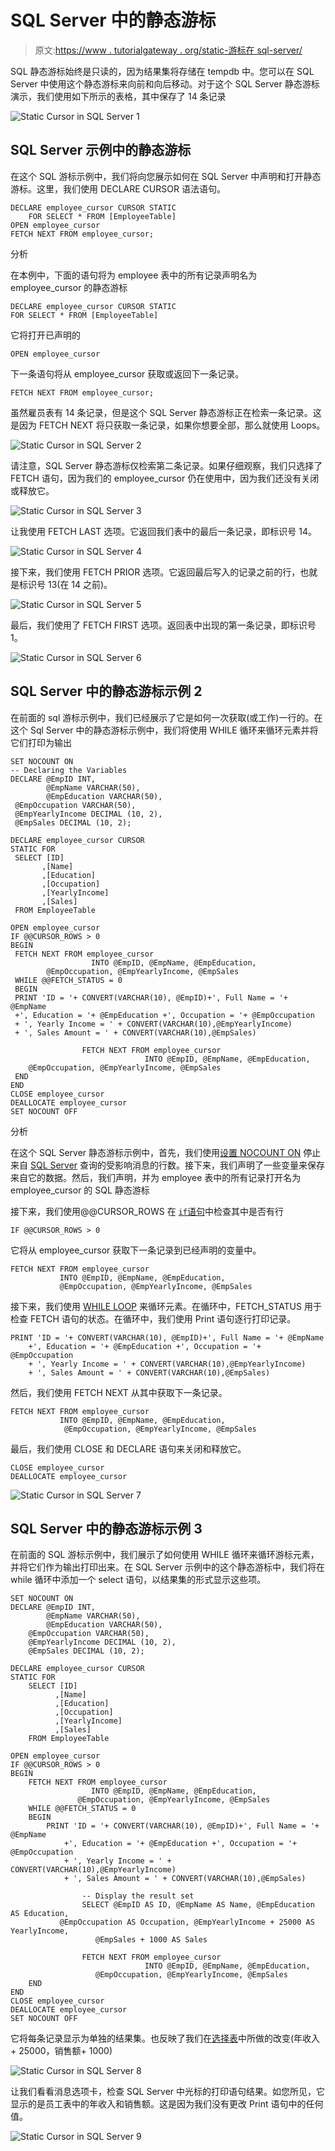 # SQL Server 中的静态游标

> 原文:[https://www . tutorialgateway . org/static-游标在 sql-server/](https://www.tutorialgateway.org/static-cursor-in-sql-server/)

SQL 静态游标始终是只读的，因为结果集将存储在 tempdb 中。您可以在 SQL Server 中使用这个静态游标来向前和向后移动。对于这个 SQL Server 静态游标演示，我们使用如下所示的表格，其中保存了 14 条记录

![Static Cursor in SQL Server 1](img/b8689e2ec37a509442a554ae638f7dd7.png)

## SQL Server 示例中的静态游标

在这个 SQL 游标示例中，我们将向您展示如何在 SQL Server 中声明和打开静态游标。这里，我们使用 DECLARE CURSOR 语法语句。

```
DECLARE employee_cursor CURSOR STATIC  
    FOR SELECT * FROM [EmployeeTable]
OPEN employee_cursor  
FETCH NEXT FROM employee_cursor;
```

分析

在本例中，下面的语句将为 employee 表中的所有记录声明名为 employee_cursor 的静态游标

```
DECLARE employee_cursor CURSOR STATIC
FOR SELECT * FROM [EmployeeTable]
```

它将打开已声明的

```
OPEN employee_cursor
```

下一条语句将从 employee_cursor 获取或返回下一条记录。

```
FETCH NEXT FROM employee_cursor;
```

虽然雇员表有 14 条记录，但是这个 SQL Server 静态游标正在检索一条记录。这是因为 FETCH NEXT 将只获取一条记录，如果你想要全部，那么就使用 Loops。

![Static Cursor in SQL Server 2](img/3d29ffd7cd4922cbf999393d61c1f9ed.png)

请注意，SQL Server 静态游标仅检索第二条记录。如果仔细观察，我们只选择了 FETCH 语句，因为我们的 employee_cursor 仍在使用中，因为我们还没有关闭或释放它。

![Static Cursor in SQL Server 3](img/c1c78ad0a470230191f28422e9c5e40e.png)

让我使用 FETCH LAST 选项。它返回我们表中的最后一条记录，即标识号 14。

![Static Cursor in SQL Server 4](img/5d1ec6385de55cf6a78c9709558e79cc.png)

接下来，我们使用 FETCH PRIOR 选项。它返回最后写入的记录之前的行，也就是标识号 13(在 14 之前)。

![Static Cursor in SQL Server 5](img/e38a118d68813068a96f5110f5b88c9d.png)

最后，我们使用了 FETCH FIRST 选项。返回表中出现的第一条记录，即标识号 1。

![Static Cursor in SQL Server 6](img/0fe1f5e7ef70f46cc0472e6e57a42dc5.png)

## SQL Server 中的静态游标示例 2

在前面的 sql 游标示例中，我们已经展示了它是如何一次获取(或工作)一行的。在这个 Sql Server 中的静态游标示例中，我们将使用 WHILE 循环来循环元素并将它们打印为输出

```
SET NOCOUNT ON
-- Declaring the Variables 
DECLARE @EmpID INT,
        @EmpName VARCHAR(50),
        @EmpEducation VARCHAR(50),
 @EmpOccupation VARCHAR(50),
 @EmpYearlyIncome DECIMAL (10, 2), 
 @EmpSales DECIMAL (10, 2);

DECLARE employee_cursor CURSOR 
STATIC FOR 
 SELECT [ID]
       ,[Name]
       ,[Education]
       ,[Occupation]
       ,[YearlyIncome]
       ,[Sales]
 FROM EmployeeTable

OPEN employee_cursor
IF @@CURSOR_ROWS > 0
BEGIN 
 FETCH NEXT FROM employee_cursor 
                  INTO @EmpID, @EmpName, @EmpEducation,
        @EmpOccupation, @EmpYearlyIncome, @EmpSales
 WHILE @@FETCH_STATUS = 0
 BEGIN
 PRINT 'ID = '+ CONVERT(VARCHAR(10), @EmpID)+', Full Name = '+ @EmpName
 +', Education = '+ @EmpEducation +', Occupation = '+ @EmpOccupation 
 + ', Yearly Income = ' + CONVERT(VARCHAR(10),@EmpYearlyIncome)
 + ', Sales Amount = ' + CONVERT(VARCHAR(10),@EmpSales)

                FETCH NEXT FROM employee_cursor 
                              INTO @EmpID, @EmpName, @EmpEducation,
    @EmpOccupation, @EmpYearlyIncome, @EmpSales
 END
END
CLOSE employee_cursor
DEALLOCATE employee_cursor
SET NOCOUNT OFF 
```

分析

在这个 SQL Server 静态游标示例中，首先，我们使用[设置 NOCOUNT ON](https://www.tutorialgateway.org/sql-set-nocount-on/) 停止来自 [SQL Server](https://www.tutorialgateway.org/sql/) 查询的受影响消息的行数。接下来，我们声明了一些变量来保存来自它的数据。然后，我们声明，并为 employee 表中的所有记录打开名为 employee_cursor 的 SQL 静态游标

接下来，我们使用@@CURSOR_ROWS 在 [`if`语句](https://www.tutorialgateway.org/sql-if-else/)中检查其中是否有行

```
IF @@CURSOR_ROWS > 0
```

它将从 employee_cursor 获取下一条记录到已经声明的变量中。

```
FETCH NEXT FROM employee_cursor 
           INTO @EmpID, @EmpName, @EmpEducation,
	       @EmpOccupation, @EmpYearlyIncome, @EmpSales
```

接下来，我们使用 [WHILE LOOP](https://www.tutorialgateway.org/sql-while-loop/) 来循环元素。在循环中，FETCH_STATUS 用于检查 FETCH 语句的状态。在循环中，我们使用 Print 语句逐行打印记录。

```
PRINT 'ID = '+ CONVERT(VARCHAR(10), @EmpID)+', Full Name = '+ @EmpName
	+', Education = '+ @EmpEducation +', Occupation = '+ @EmpOccupation 
	+ ', Yearly Income = ' + CONVERT(VARCHAR(10),@EmpYearlyIncome)
	+ ', Sales Amount = ' + CONVERT(VARCHAR(10),@EmpSales)
```

然后，我们使用 FETCH NEXT 从其中获取下一条记录。

```
FETCH NEXT FROM employee_cursor 
           INTO @EmpID, @EmpName, @EmpEducation,
	        @EmpOccupation, @EmpYearlyIncome, @EmpSales
```

最后，我们使用 CLOSE 和 DECLARE 语句来关闭和释放它。

```
CLOSE employee_cursor
DEALLOCATE employee_cursor
```

![Static Cursor in SQL Server 7](img/88777f4b64f91c0917d9c8680095dba7.png)

## SQL Server 中的静态游标示例 3

在前面的 SQL 游标示例中，我们展示了如何使用 WHILE 循环来循环游标元素，并将它们作为输出打印出来。在 SQL Server 示例中的这个静态游标中，我们将在 while 循环中添加一个 select 语句，以结果集的形式显示这些项。

```
SET NOCOUNT ON
DECLARE @EmpID INT,
        @EmpName VARCHAR(50),
        @EmpEducation VARCHAR(50),
	@EmpOccupation VARCHAR(50),
	@EmpYearlyIncome DECIMAL (10, 2), 
	@EmpSales DECIMAL (10, 2);

DECLARE employee_cursor CURSOR 
STATIC FOR 
	SELECT [ID]
	      ,[Name]
	      ,[Education]
	      ,[Occupation]
	      ,[YearlyIncome]
	      ,[Sales]
	FROM EmployeeTable

OPEN employee_cursor
IF @@CURSOR_ROWS > 0
BEGIN 
	FETCH NEXT FROM employee_cursor 
                  INTO @EmpID, @EmpName, @EmpEducation,
		       @EmpOccupation, @EmpYearlyIncome, @EmpSales
	WHILE @@FETCH_STATUS = 0
	BEGIN
		PRINT 'ID = '+ CONVERT(VARCHAR(10), @EmpID)+', Full Name = '+ @EmpName
			+', Education = '+ @EmpEducation +', Occupation = '+ @EmpOccupation 
			+ ', Yearly Income = ' + CONVERT(VARCHAR(10),@EmpYearlyIncome)
			+ ', Sales Amount = ' + CONVERT(VARCHAR(10),@EmpSales)

                -- Display the result set
                SELECT @EmpID AS ID, @EmpName AS Name, @EmpEducation AS Education,
		   @EmpOccupation AS Occupation, @EmpYearlyIncome + 25000 AS YearlyIncome, 
                   @EmpSales + 1000 AS Sales

                FETCH NEXT FROM employee_cursor 
                              INTO @EmpID, @EmpName, @EmpEducation,
				   @EmpOccupation, @EmpYearlyIncome, @EmpSales
	END
END
CLOSE employee_cursor
DEALLOCATE employee_cursor
SET NOCOUNT OFF 
```

它将每条记录显示为单独的结果集。也反映了我们在[选择表](https://www.tutorialgateway.org/sql-select-statement/)中所做的改变(年收入+ 25000，销售额+ 1000)

![Static Cursor in SQL Server 8](img/36e1b22ca4a984a19b1473cfdb392a80.png)

让我们看看消息选项卡，检查 SQL Server 中光标的打印语句结果。如您所见，它显示的是员工表中的年收入和销售额。这是因为我们没有更改 Print 语句中的任何值。

![Static Cursor in SQL Server 9](img/8bed50c188912c6013436f82c64864c5.png)
